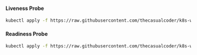 #### Liveness Probe

```bash
kubectl apply -f https://raw.githubusercontent.com/thecasualcoder/k8s-workshop/master/2-probes/liveness.yaml
```

#### Readiness Probe

```bash
kubectl apply -f https://raw.githubusercontent.com/thecasualcoder/k8s-workshop/master/2-probes/readiness.yaml
```